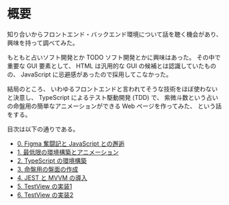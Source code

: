 # 概要

知り合いからフロントエンド・バックエンド環境について話を聴く機会があり、
興味を持って調べてみた。

もともと占いソフト開発とか TODO ソフト開発とかに興味はあった。
その中で重要な GUI 要素として、
HTML は汎用的な GUI の候補とは認識していたものの、
JavaScript に忌避感があったので採用してこなかった。

結局のところ、
いわゆるフロントエンドと言われてそうな技術をほぼ使わないと決意し、
TypeScript によるテスト駆動開発 (TDD) で、
紫微斗数という占いの命盤用の簡単なアニメーションができる Web ページを作ってみた、
という話をする。

目次は以下の通りである。

* [0. Figma 奮闘記と JavaScript との邂逅](manual_jp/manual-00.md)
* [1. 最低限の環境構築とアニメーション](manual_jp/manual-01.md)
* [2. TypeScript の環境構築](manual_jp/manual-02.md)
* [3. 命盤用の盤面の作成](manual_jp/manual-03.md)
* [4. JEST と MVVM の導入](manual_jp/manual-04.md)
* [5. TestView の実装1](manual_jp/manual-05.md)
* [6. TestView の実装2](manual_jp/manual-06.md)
